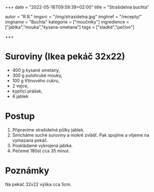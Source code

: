 +++
date = "2022-05-16T09:59:39+02:00"
title = "Strašidelná buchta"

autor = "R.R."
imgsrc = "/img/strasidelna.jpg"
imghref = "/recepty/"
imgname = "Buchta"
kategorie = ["moučníky"]
ingredience = ["jablka","mouka","kysana-smetana"]
tags = ["sladké","pečivo"]

+++

# Suroviny (Ikea pekáč 32x22)
- 400 g kysané smetany,
- 300 g polohrubé mouky,
- 100 g třtinového cukru,
- 2 vejce,
- kypřící prášek,
- 8 jablek

# Postup
1. Připravíme strašidelné půlky jablek.
2. Smícháme suché suroviny a mokré zvlášť. Pak spojíme a vlijeme na vymazaná pekáč.
2. Poskládamé vykrojená jablka.
2. Pečeme 180st cca 35 minut.

# Poznámky
 Na pekáč 32x22 výška cca 5cm.

<!--more-->